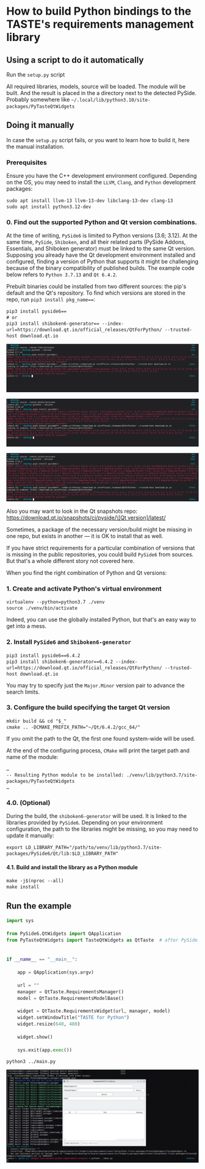 # How to build Python bindings to the TASTE's requirements management library

## Using a script to do it automatically

Run the `setup.py` script

All required libraries, models, source will be loaded. The module will be built. And the result is placed in the a directory next to the detected PySide. Probably somewhere like `~/.local/lib/python3.10/site-packages/PyTasteQtWidgets`

## Doing it manually

In case the `setup.py` script fails, or you want to learn how to build it, here the manual installation.

### Prerequisites

Ensure you have the C++ development environment configured. Depending on the OS, you may need to install the `LLVM`, `Clang`, and `Python` development packages:

```shell
sudo apt install llvm-13 llvm-13-dev libclang-13-dev clang-13
sudo apt install python3.12-dev
```

### 0. Find out the supported Python and Qt version combinations.

At the time of writing, `PySide6` is limited to Python versions [3.6; 3.12). At the same time, `PySide`, `Shiboken`, and all their related parts (PySide Addons, Essentials, and Shiboken generator) must be linked to the same Qt version. Supposing you already have the Qt development environment installed and configured, finding a version of Python that supports it might be challenging because of the binary compatibility of published builds. The example code below refers to `Python 3.7.13` and `Qt 6.4.2`.

Prebuilt binaries could be installed from two different sources: the pip's default and the Qt's repository. To find which versions are stored in the repo, run `pip3 install pkg_name==`:

```shell
pip3 install pyside6==
# or
pip3 install shiboken6-generator== --index-url=https://download.qt.io/official_releases/QtForPython/ --trusted-host download.qt.io
```

![result](./.readme-img/readme-pip-versions-3.7.png)

![result](./.readme-img/readme-pip-versions-3.10.png)

![result](./.readme-img/readme-pip-versions-3.12.png)

Also you may want to look in the Qt snapshots repo: [https://download.qt.io/snapshots/ci/pyside/\[Qt version\]/latest/](https://download.qt.io/snapshots/ci/pyside/6.6/latest/pyside6/)

Sometimes, a package of the necessary version/build might be missing in one repo, but exists in another — it is OK to install that as well.

If you have strict requirements for a particular combination of versions that is missing in the public repositories, you could build `PySide6` from sources. But that's a whole different story not covered here.

When you find the right combination of Python and Qt versions:

### 1. Create and activate Python's virtual environment

```shell
virtualenv --python=python3.7 ./venv
source ./venv/bin/activate
```

Indeed, you can use the globally installed Python, but that's an easy way to get into a mess.

### 2. Install `PySide6` and `Shiboken6-generator`

```shell
pip3 install pyside6==6.4.2
pip3 install shiboken6-generator==6.4.2 --index-url=https://download.qt.io/official_releases/QtForPython/ --trusted-host download.qt.io
```

You may try to specify just the `Major.Minor` version pair to advance the search limits.

### 3. Configure the build specifying the target Qt version

```shell
mkdir build && cd "$_"
cmake .. -DCMAKE_PREFIX_PATH="~/Qt/6.4.2/gcc_64/"
```

If you omit the path to the Qt, the first one found system-wide will be used.

At the end of the configuring process, `CMake` will print the target path and name of the module:

```shell
…
-- Resulting Python module to be installed: ./venv/lib/python3.7/site-packages/PyTasteQtWidgets
…
```

### 4.0. (Optional)

During the build, the `shiboken6-generator` will be used. It is linked to the libraries provided by `PySide6`. Depending on your environment configuration, the path to the libraries might be missing, so you may need to update it manually:
```shell
export LD_LIBRARY_PATH="/path/to/venv/lib/python3.7/site-packages/PySide6/Qt/lib:$LD_LIBRARY_PATH"
```

#### 4.1. Build and install the library as a Python module

```shell
make -j$(nproc --all)
make install
```

## Run the example

```python
import sys

from PySide6.QtWidgets import QApplication
from PyTasteQtWidgets import TasteQtWidgets as QtTaste  # after PySide!


if __name__ == "__main__":

    app = QApplication(sys.argv)

    url = ""
    manager = QtTaste.RequirementsManager()
    model = QtTaste.RequirementsModelBase()

    widget = QtTaste.RequirementsWidget(url, manager, model)
    widget.setWindowTitle("TASTE for Python")
    widget.resize(640, 480)    

    widget.show()

    sys.exit(app.exec())
```

```shell
python3 ../main.py
```
![result](./.readme-img/readme-res.png)
